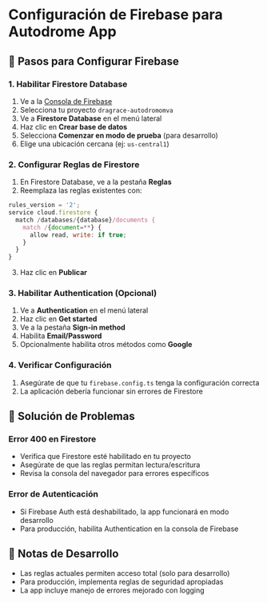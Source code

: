 # Configuración de Firebase para Autodrome App

## 🔧 Pasos para Configurar Firebase

### 1. Habilitar Firestore Database
1. Ve a la [Consola de Firebase](https://console.firebase.google.com/)
2. Selecciona tu proyecto `dragrace-autodromomva`
3. Ve a **Firestore Database** en el menú lateral
4. Haz clic en **Crear base de datos**
5. Selecciona **Comenzar en modo de prueba** (para desarrollo)
6. Elige una ubicación cercana (ej: `us-central1`)

### 2. Configurar Reglas de Firestore
1. En Firestore Database, ve a la pestaña **Reglas**
2. Reemplaza las reglas existentes con:
```javascript
rules_version = '2';
service cloud.firestore {
  match /databases/{database}/documents {
    match /{document=**} {
      allow read, write: if true;
    }
  }
}
```
3. Haz clic en **Publicar**

### 3. Habilitar Authentication (Opcional)
1. Ve a **Authentication** en el menú lateral
2. Haz clic en **Get started**
3. Ve a la pestaña **Sign-in method**
4. Habilita **Email/Password**
5. Opcionalmente habilita otros métodos como **Google**

### 4. Verificar Configuración
1. Asegúrate de que tu `firebase.config.ts` tenga la configuración correcta
2. La aplicación debería funcionar sin errores de Firestore

## 🚨 Solución de Problemas

### Error 400 en Firestore
- Verifica que Firestore esté habilitado en tu proyecto
- Asegúrate de que las reglas permitan lectura/escritura
- Revisa la consola del navegador para errores específicos

### Error de Autenticación
- Si Firebase Auth está deshabilitado, la app funcionará en modo desarrollo
- Para producción, habilita Authentication en la consola de Firebase

## 📝 Notas de Desarrollo
- Las reglas actuales permiten acceso total (solo para desarrollo)
- Para producción, implementa reglas de seguridad apropiadas
- La app incluye manejo de errores mejorado con logging 
